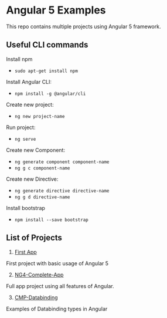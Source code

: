# Angular 5 Examples

This repo contains multiple projects using Angular 5 framework.

## Useful CLI commands

Install npm
- `sudo apt-get install npm`

Install Angular CLI:
- `npm install -g @angular/cli`

Create new project:
- `ng new project-name` 

Run project:
- `ng serve`

Create new Component:
- `ng generate component component-name`
- `ng g c component-name`

Create new Directive:
- `ng generate directive directive-name`
- `ng g d directive-name`

Install bootstrap
- `npm install --save bootstrap`

## List of Projects

1. [First App](https://github.com/davidokun/Angular/tree/develop/first-app)

First project with basic usage of Angular 5

2. [NG4-Complete-App](https://github.com/davidokun/Angular/tree/develop/ng4-complete-app)

Full app project using all features of Angular.

3. [CMP-Databinding](https://github.com/davidokun/Angular/tree/develop/cmp-databinding)

Examples of Databinding types in Angular
